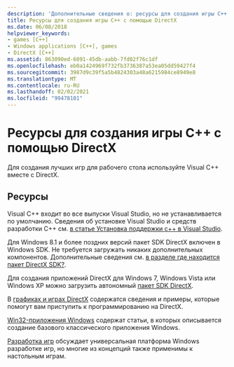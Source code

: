 ```yaml
---
description: 'Дополнительные сведения о: ресурсы для создания игры C++ с помощью DirectX'
title: Ресурсы для создания игры C++ с помощью DirectX
ms.date: 06/08/2018
helpviewer_keywords:
- games [C++]
- Windows applications [C++], games
- DirectX [C++]
ms.assetid: 863090ed-6091-45db-aabb-7fd02f76c1df
ms.openlocfilehash: eb0a1424969f732fb3736387a53ea05dd59427f4
ms.sourcegitcommit: 3987d9c39f5a5b4824303a48a6215984ce8949e8
ms.translationtype: MT
ms.contentlocale: ru-RU
ms.lasthandoff: 02/02/2021
ms.locfileid: "99478101"
---
```

# <a name="resources-for-creating-a-c-game-using-directx"></a>Ресурсы для создания игры C++ с помощью DirectX

Для создания лучших игр для рабочего стола используйте Visual C++ вместе с DirectX.

## <a name="resources"></a>Ресурсы

Visual C++ входит во все выпуски Visual Studio, но не устанавливается по умолчанию. Сведения об установке Visual Studio и средств разработки C++ см. [в статье Установка поддержки c++ в Visual Studio](../build/vscpp-step-0-installation.md).

Для Windows 8.1 и более поздних версий пакет SDK DirectX включен в Windows SDK. Не требуется загружать никаких дополнительных компонентов. Дополнительные сведения см. [в разделе где находится пакет DirectX SDK?](/windows/win32/directx-sdk--august-2009-).

Для создания приложений DirectX для Windows 7, Windows Vista или Windows XP можно загрузить автономный [пакет SDK DirectX](https://download.cnet.com/DirectX-Software-Development-Kit-June-2010/3000-2069_4-75453831.html).

В [графиках и играх DirectX](/windows/win32/directx) содержатся сведения и примеры, которые помогут вам приступить к программированию на DirectX.

[Win32-приложения Windows](./desktop-applications-visual-cpp.md) содержат статьи, в которых описывается создание базового классического приложения Windows.

[Разработка игр](/windows/uwp/gaming/getting-started) обсуждает универсальная платформа Windows разработке игр, но многие из концепций также применимы к настольным играм.
